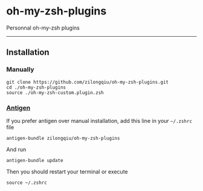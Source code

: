 # oh-my-zsh-plugins

Personnal oh-my-zsh plugins

---

## Installation

### Manually

    git clone https://github.com/zilongqiu/oh-my-zsh-plugins.git
    cd ./oh-my-zsh-plugins
    source ./oh-my-zsh-custom.plugin.zsh

### [Antigen](https://github.com/zsh-users/antigen)

If you prefer antigen over manual installation, add this line in your `~/.zshrc` file

    antigen-bundle zilongqiu/oh-my-zsh-plugins

And run

    antigen-bundle update

Then you should restart your terminal or execute

    source ~/.zshrc

